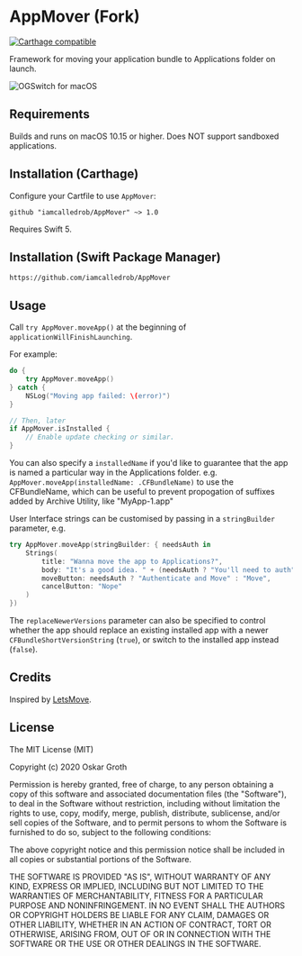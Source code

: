 # AppMover (Fork)
[![Carthage compatible](https://img.shields.io/badge/Carthage-compatible-4BC51D.svg?style=flat)](https://github.com/Carthage/Carthage)

Framework for moving your application bundle to Applications folder on launch.

![OGSwitch for macOS](screen.png "AppMover")

Requirements
------------
Builds and runs on macOS 10.15 or higher. Does NOT support sandboxed applications.


## Installation (Carthage)
Configure your Cartfile to use `AppMover`:

```github "iamcalledrob/AppMover" ~> 1.0```

Requires Swift 5.

## Installation (Swift Package Manager)
```
https://github.com/iamcalledrob/AppMover
```

Usage
-----

Call ```try AppMover.moveApp()``` at the beginning of ```applicationWillFinishLaunching```.

For example:
```swift
do {
    try AppMover.moveApp()
} catch {
    NSLog("Moving app failed: \(error)")
}

// Then, later
if AppMover.isInstalled {
    // Enable update checking or similar.
}
```

You can also specify a `installedName` if you'd like to guarantee that the app is named a
particular way in the Applications folder. e.g. ```AppMover.moveApp(installedName: .CFBundleName)```
to use the CFBundleName, which can be useful to prevent propogation of suffixes added by Archive Utility,
like "MyApp-1.app"

User Interface strings can be customised by passing in a `stringBuilder` parameter, e.g.
```swift
try AppMover.moveApp(stringBuilder: { needsAuth in
    Strings(
        title: "Wanna move the app to Applications?",
        body: "It's a good idea. " + (needsAuth ? "You'll need to auth" : ""),
        moveButton: needsAuth ? "Authenticate and Move" : "Move",
        cancelButton: "Nope"
    )
})
```

The `replaceNewerVersions` parameter can also be specified to control whether the app should
replace an existing installed app with a newer `CFBundleShortVersionString` (`true`), or switch
to the installed app instead (`false`).

## Credits

Inspired by [LetsMove](https://github.com/potionfactory/LetsMove/).

## License
The MIT License (MIT)

Copyright (c) 2020 Oskar Groth

Permission is hereby granted, free of charge, to any person obtaining a copy of
this software and associated documentation files (the "Software"), to deal in
the Software without restriction, including without limitation the rights to
use, copy, modify, merge, publish, distribute, sublicense, and/or sell copies of
the Software, and to permit persons to whom the Software is furnished to do so,
subject to the following conditions:

The above copyright notice and this permission notice shall be included in all
copies or substantial portions of the Software.

THE SOFTWARE IS PROVIDED "AS IS", WITHOUT WARRANTY OF ANY KIND, EXPRESS OR
IMPLIED, INCLUDING BUT NOT LIMITED TO THE WARRANTIES OF MERCHANTABILITY, FITNESS
FOR A PARTICULAR PURPOSE AND NONINFRINGEMENT. IN NO EVENT SHALL THE AUTHORS OR
COPYRIGHT HOLDERS BE LIABLE FOR ANY CLAIM, DAMAGES OR OTHER LIABILITY, WHETHER
IN AN ACTION OF CONTRACT, TORT OR OTHERWISE, ARISING FROM, OUT OF OR IN
CONNECTION WITH THE SOFTWARE OR THE USE OR OTHER DEALINGS IN THE SOFTWARE.
